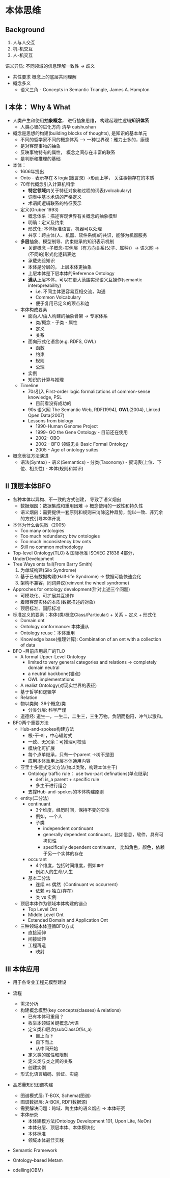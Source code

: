 # 本体思维

## Background

1. 人与人交互
2. 机-机交互
3. 人-机交互

语义异质: 不同领域的信息理解一致性 -> 歧义

- 共性要求 概念上的底层共同理解
- 概念多义
  - 语义三角 - Concepts in Semantic Triangle, James A. Hampton

## I 本体： Why & What

 - 人类产生和使用**抽象概念**， 进行抽象思维， 构建起理性逻辑**知识体系**
   	- 人类心智的进化方向 清华 caishushan
 - 概念是思想的构建(building blocks of thoughts), 是知识的基本单元
   	- 不同的哲学家不同的概念体系 --> 一种世界观：雅力士多的，康德
   	- 是对客观事物的抽象
   	- 反映事物特有的属性， 概念之间存在丰富的联系
   	- 是判断和推理的基础
 - 本体： 
   	- 1606年提出
   	- Onto - 表示存在 & logia(箴言录) ->形而上学， 关注事物存在的本质
    - 70年代概念引入计算机科学
      	- **特定领域**内关于特征对象和过程的词表(volcabulary)
      	- 词表中基本术语的严格定义
      	- 术语间逻辑联系的特征表示
    - 定义(Gruber 1993)
      	- 概念体系：描述客观世界有关概念的抽象模型
      	- 明确：定义及约束
      	- 形式化: 本体标准语言，机器可以处理
      	- 共享：跨主体(人、机器、软件系统)的共识，能够为机器服务
    - **多层**抽象、模型制导、约束继承的知识表示机制
      	- 关键概念 -子概念-实例层（有方向关系(父子、属种)）-> 语义网 -> (不同的)形式化逻辑表达
      	- 承载先验知识
      	- 本体是分层的， 上层本体更抽象
      	- 上层本体是下层本体的Reference Ontology
       - **遵从**上层本体，可以在更大范围实现语义互操作(semantic interopreability)
         	- i.e. 不同主体更容易互相交流，沟通
         	- Common Volcabulary
         	- 便于复用已定义的顶点和边
    - 本体构成要素
       - 面向人/由人构建的抽象骨架 -> 专家体系
          - 类/概念
            	- 子类
            	- 属性
          - 定义
          - 关系
       - 面向形式化语言(e.g. RDFS, OWL)
          - 函数
          - 约束
          - 规则
          - 公理
       - 实例
       - 知识的计算与推理
    - Timeline
       - 70s引入 First-order logic formalizations of common-sense knowledge, PSL
          - 目前看没有成功的
       - 90s 语义网 The Semantic Web, RDF(1994), **OWL**(2004), Linked Open Data(2007) 
       - Lessons from biology
          - 1990-Human Genome Project
          - 1999- GO the Gene Ontology - 目前还在使用
          - 2002- OBO
          - 2002 - BFO 领域无关 Basic Formal Ontology
          - 2005 - Age of ontology suites
 - 概念表征方法演进
    - 语法(Syntax) - 语义(Semantics) - 分类(Taxonomy) - 叙词表(上位、下位、相关性) - 本体(规则和常识)

## II 顶层本体BFO

- 各种本体以异构、不一致的方式创建， 导致了语义烟囱
  - 数据烟囱：数据集成和重用困难 -> 概念使用的一致性和持久性
  - 语义烟囱：需要提供一套原则和规则来消除这种趋势，能以一致、非冗余的方式引导本体开发
- 本体为什么会失败（2005）
  - Too many ontologies
  - Too much redundancy btw ontologies
  - Too much inconsistency btw onts
  - Still no common methodology
- Top-level Ontology(TLO) & 国际标准 ISO/IEC 21838 4部分， UnderDevelopment
- Tree Ways onts fail(From Barry Smith)
  	1. 为单域构建(Silo Syndrome)
   	2. 基于已有数据构建(Half-life Syndrome) -> 数据可能快速变化
   	3. 架构不兼容，同词异议(reinvent the wheel syndrome)
 - Approches for ontology development(针对上述三个问题)
    - 可模块化、可扩展并互操作
    - 着眼客观实体的本质(数据描述的对象)
    - 顶层标准、国际标准
 - 标准定义的要素：本体(类/概念Class/Particular) + 关系 + 定义 + 形式化
    - Domain ont
    - Ontology conformance: 本体遵从
    - Ontology reuse：本体重用
    - Knowledge base(推理计算): Combination of an ont with a collection of data
 - BFO -目前应用最广的TLO
    - A formal Upper-Level Ontology
       - limited to very general categories and relations -> completely domain neutral
       - a neutral backbone(锚点)
       - OWL implementations
    - A realist Ontology(对现实世界的表征)
    - 基于哲学和逻辑学
    - Relation
    - 物以类聚: 36个概念/类
       - 分类分层: 科学严谨
    - 道德经: 道生一，一生二，二生三，三生万物。负阴而抱阳，冲气以激和。
 - BFO两个重要方法
    - Hub-and-spokes构建方法
       - 根-干-叶，中心辐射式
       - 一致、无冗余：可推理可校验
       - 模块化可扩展
       - 每个点单继承，只有一个parent ->树不是图
       - 应用本体重用上层本体通用内容
    - 亚里士多德式定义方法(物以类聚，构建本体主干)
       - Ontology traffic rule： use two-part definations(单点继承)
          - def: is_a parent + specific rule
          - 多主干进行组合
       - 支撑Hub-and-spokes的本体构建原则
    - entity(二分法)
       - continuant
          - 3个维度，经历时间，保持不变的实体
          - 例如，一个人
          - 子类
             - independent continuant
             - generally dependent continuant，比如信息，软件，具有可拷贝性
             - specifically dependent continuant， 比如角色，颜色，依赖于另一个实体的存在
       - occurant
          - 4个维度，包括时间维度，例如`事件`
          - 例如人的生命/人生
       - 基本二分法
          - 连续 vs 偶然（Continuant vs occurrent）
          - 依赖 vs 独立(存在)
          - 类 vs 实例
    - 顶层本体作为领域本体构建的锚点
       - Top Level Ont
       - Middle Level Ont
       - Extended Domain and Application Ont
    - 三种领域本体遵循BFO方式
       - 直接延伸
       - 间接延伸
       - 工程再造
          - 映射

## III 本体应用

- 用于各专业工程元模型建设

- 流程

  - 需求分析
  - 构建概念模型(key concepts(classes) & relations)
    - 已有本体可重用？
    - 枚举本领域关键概念/术语
    - 定义类和层次(subClassOf/is_a)
      - 自上而下
      - 自下而上
      - 从中间开始
    - 定义类的属性和限制
    - 定义类与类之间的关系
    - 创建实例
  - 形式化语言编码、验证、实施

- 高质量知识图谱构建

  - 图谱模式层: T-BOX, Schema(图谱)
  - 图谱数据层: A-BOX, RDF(数据源)
  - 需要解决问题：跨域、跨主体的语义烟囱 -> 本体研究
  - 本体研究
    - 本体建模方法(Ontology Development 101, Upon Lite, NeOn)
    - 本体分层、顶层本体、本体模块化
    - 本体标准
    - 领域本体最佳实践

- Semantic Framework

- Ontology-based Metam

- odelling(OBM)

  

